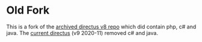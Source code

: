 # Old Fork

This is a fork of the [archived directus v8 repo](https://github.com/directus/v8-archive) which did contain php, c# and java. The [current directus](https://github.com/directus/directus) (v9 2020-11) removed c# and java.

